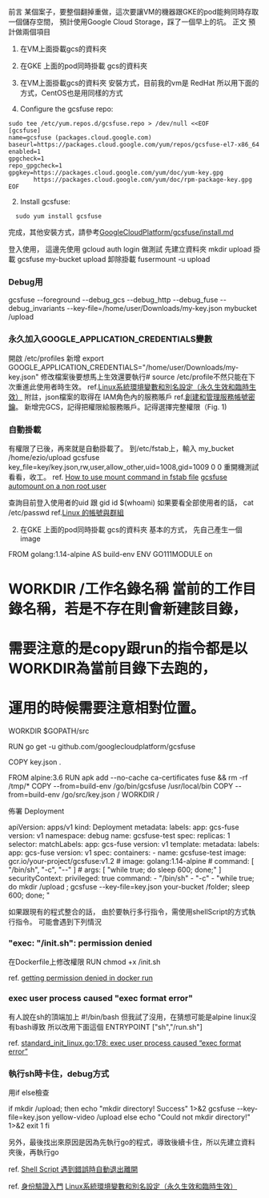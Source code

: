 前言
  某個案子，要整個翻掉重做，這次要讓VM的機器跟GKE的pod能夠同時存取一個儲存空間，
  預計使用Google Cloud Storage，踩了一個早上的坑。
正文
  預計做兩個項目
  1. 在VM上面掛載gcs的資料夾
  2. 在GKE 上面的pod同時掛載 gcs的資料夾

1. 在VM上面掛載gcs的資料夾
  安裝方式，目前我的vm是 RedHat 所以用下面的方式，CentOS也是用同樣的方式
  1. Configure the gcsfuse repo:
```
sudo tee /etc/yum.repos.d/gcsfuse.repo > /dev/null <<EOF
[gcsfuse]
name=gcsfuse (packages.cloud.google.com)
baseurl=https://packages.cloud.google.com/yum/repos/gcsfuse-el7-x86_64
enabled=1
gpgcheck=1
repo_gpgcheck=1
gpgkey=https://packages.cloud.google.com/yum/doc/yum-key.gpg
       https://packages.cloud.google.com/yum/doc/rpm-package-key.gpg
EOF
```
  2. Install gcsfuse:
```
  sudo yum install gcsfuse
```

完成，其他安裝方式，請參考[GoogleCloudPlatform/gcsfuse/install.md](https://github.com/GoogleCloudPlatform/gcsfuse/blob/master/docs/installing.md)  

登入使用，
這邊先使用 gcloud auth login 做測試
先建立資料夾  mkdir upload
掛載  gcsfuse my-bucket upload
卸除掛載 fusermount -u upload

### Debug用
gcsfuse --foreground --debug_gcs --debug_http --debug_fuse --debug_invariants --key-file=/home/user/Downloads/my-key.json mybucket /upload

### 永久加入GOOGLE_APPLICATION_CREDENTIALS變數
開啟 /etc/profiles
新增 export GOOGLE_APPLICATION_CREDENTIALS="/home/user/Downloads/my-key.json"
修改檔案後要想馬上生效還要執行#
source /etc/profile不然只能在下次重進此使用者時生效。
ref.[Linux系統環境變數和別名設定（永久生效和臨時生效）](https://www.itread01.com/content/1547223515.html)
附註，json檔案的取得在 IAM角色內的服務賬戶
ref.[創建和管理服務帳號密鑰](https://cloud.google.com/iam/docs/creating-managing-service-account-keys)。
新增完GCS，記得把權限給服務賬戶。記得選擇完整權限（Fig. 1)

### 自動掛載
有權限了已後，再來就是自動掛載了。
到/etc/fstab上，輸入
my_bucket /home/ezio/upload gcsfuse key_file=key/key.json,rw,user,allow_other,uid=1008,gid=1009  0 0
重開機測試看看，收工。
ref.
[How to use mount command in fstab file](https://stackoverflow.com/questions/42638048/how-to-use-mount-command-in-fstab-file/42638136#42638136)
[gcsfuse automount on a non root user](https://serverfault.com/questions/1021950/gcsfuse-automount-on-a-non-root-user)

查詢目前登入使用者的uid 跟 gid
id $(whoami)
如果要看全部使用者的話，
cat /etc/passwd
ref.[Linux 的帳號與群組](http://linux.vbird.org/linux_basic/0410accountmanager/0410accountmanager-centos5.php#account_id)


2. 在GKE 上面的pod同時掛載 gcs的資料夾
基本的方式，
先自己產生一個 image

FROM golang:1.14-alpine AS build-env
ENV GO111MODULE on

# WORKDIR /工作名錄名稱 當前的工作目錄名稱，若是不存在則會新建該目錄，
# 需要注意的是copy跟run的指令都是以WORKDIR為當前目錄下去跑的，
# 運用的時候需要注意相對位置。
WORKDIR $GOPATH/src

RUN go get -u github.com/googlecloudplatform/gcsfuse

COPY key.json .


FROM alpine:3.6
RUN apk add --no-cache ca-certificates fuse && rm -rf /tmp/*
COPY --from=build-env /go/bin/gcsfuse /usr/local/bin
COPY --from=build-env /go/src/key.json /
WORKDIR /

佈署 Deployment

apiVersion: apps/v1
kind: Deployment
metadata:
  labels:
    app: gcs-fuse
    version: v1
  namespace: debug
  name: gcsfuse-test
spec:
  replicas: 1
  selector:
    matchLabels:
      app: gcs-fuse
      version: v1
  template:
    metadata:
      labels:
        app: gcs-fuse
        version: v1
    spec:
      containers:
        - name: gcsfuse-test
          image: gcr.io/your-project/gcsfuse:v1.2
          # image: golang:1.14-alpine
          # command: [ "/bin/sh", "-c", "--" ]
          # args: [ "while true; do sleep 600; done;" ]
          securityContext:
            privileged: true
          command:
            - "/bin/sh"
            - "-c"
            - "while true; do mkdir /upload ; gcsfuse --key-file=key.json your-bucket /folder; sleep 600; done; "

如果跟現有的程式整合的話，
由於要執行多行指令，需使用shellScript的方式執行指令。
可能會遇到下列情況

### "exec: \"/init.sh\": permission denied
在Dockerfile上修改權限
RUN chmod +x /init.sh

ref.
[getting permission denied in docker run](https://stackoverflow.com/questions/44687685/getting-permission-denied-in-docker-run)

###  exec user process caused "exec format error"
有人說在sh的頂端加上
#!/bin/bash
但我試了沒用，在猜想可能是alpine linux沒有bash導致
所以改用下面這個
ENTRYPOINT ["sh","/run.sh"]

ref. [standard_init_linux.go:178: exec user process caused “exec format error”](https://stackoverflow.com/questions/42494853/standard-init-linux-go178-exec-user-process-caused-exec-format-error)

### 執行sh時卡住，debug方式
用if else檢查

if mkdir /upload; then
    echo "mkdir directory! Success" 1>&2
    gcsfuse --key-file=key.json yellow-video /upload
else
    echo "Could not mkdir directory!" 1>&2
    exit 1
fi

另外，最後找出來原因是因為先執行go的程式，導致後續卡住，所以先建立資料夾後，再執行go


ref.
[Shell Script 遇到錯誤時自動退出離開](https://www.opencli.com/linux/shell-script-exit-on-error)




ref.
[身份驗證入門](https://cloud.google.com/docs/authentication/getting-started)
[Linux系統環境變數和別名設定（永久生效和臨時生效）](https://www.itread01.com/content/1547223515.html)
